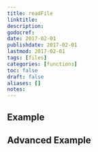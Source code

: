 ```yaml
---
title: readFile
linktitle:
description:
godocref:
date: 2017-02-01
publishdate: 2017-02-01
lastmod: 2017-02-01
tags: [files]
categories: [functions]
toc: false
draft: false
aliases: []
notes:
---
```


## Example

## Advanced Example

